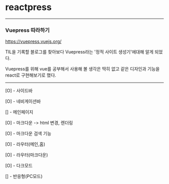 # reactpress

---

### Vuepress 따라하기

https://vuepress.vuejs.org/


TIL을 기록할 블로그를 찾아보다 Vuepress라는 '정적 사이트 생성기'에대해 알게 되었다.

Vuepress를 위해 vue를 공부해서 사용해 볼 생각은 딱히 없고 같은 디자인과 기능을 react로 구현해보기로 했다.

---

[O] - 사이드바

[O] - 네비게이션바

[] - 메인페이지

[O] - 마크다운 -> html 변경, 렌더링

[O] - 마크다운 검색 기능

[O] - 라우터(메인,홈)

[O] - 라우터(마크다운)

[O] - 다크모드

[] - 반응형(PC모드)
